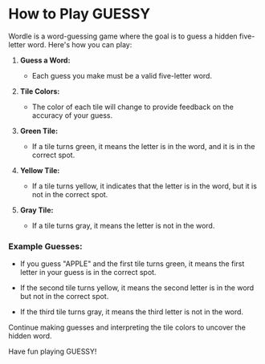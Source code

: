 # How to Play GUESSY

Wordle is a word-guessing game where the goal is to guess a hidden five-letter word. Here's how you can play:

1. **Guess a Word:**
   - Each guess you make must be a valid five-letter word.

2. **Tile Colors:**
   - The color of each tile will change to provide feedback on the accuracy of your guess.

3. **Green Tile:**
   - If a tile turns green, it means the letter is in the word, and it is in the correct spot.

4. **Yellow Tile:**
   - If a tile turns yellow, it indicates that the letter is in the word, but it is not in the correct spot.

5. **Gray Tile:**
   - If a tile turns gray, it means the letter is not in the word.

### Example Guesses:

- If you guess "APPLE" and the first tile turns green, it means the first letter in your guess is in the correct spot.
  
- If the second tile turns yellow, it means the second letter is in the word but not in the correct spot.

- If the third tile turns gray, it means the third letter is not in the word.

Continue making guesses and interpreting the tile colors to uncover the hidden word.

Have fun playing GUESSY!

